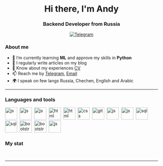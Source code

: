 <div id="header" align="center">
    <h1>Hi there, I'm  Andy </h1>
    <h3>Backend Developer from Russia</h3>
</div>

<div id="socials" align="center">
  <a href="https://t.me/Aindi_M">
    <img src="https://img.shields.io/badge/Telegram-blue?style=for-the-badge&logo=telegram&logoColor=white" alt="Telegram"/>
  </a>
</div>

### About me
- 🌱 I’m currently learning **ML** and approve my skills in **Python**
- 📝 I regularly write articles on my blog <link soon>
- 📄 Know about my experiences [CV](https://cosmic-dahlia-31e.notion.site/Andy-Makhmudov-787af3652f884872a67b0f0529ca57a7)
- 📫 Reach me by [Telegram](https://t.me/Aindi_M), [Email](mahmudovayndi@gmail.com)
- 🌍 I speak on few langs Russia, Chechen, English and Arabic

---

### Languages and tools

<img src="https://cdn.jsdelivr.net/gh/devicons/devicon/icons/python/python-original.svg" title="js" width="40" height="40"/>&nbsp;
<img src="https://cdn.jsdelivr.net/gh/devicons/devicon@latest/icons/django/django-plain.svg" title="js" width="40" height="40"/>&nbsp;
<img src="https://cdn.jsdelivr.net/gh/devicons/devicon/icons/javascript/javascript-original.svg" title="js" width="40" height="40"/>&nbsp;
<img src="https://cdn.jsdelivr.net/gh/devicons/devicon/icons/html5/html5-original.svg" title="html" width="40" height="40"/>&nbsp;
<img src="https://cdn.jsdelivr.net/gh/devicons/devicon@latest/icons/yaml/yaml-original.svg" title="html" width="40" height="40"/>&nbsp;
<img src="https://cdn.jsdelivr.net/gh/devicons/devicon/icons/css3/css3-original.svg" title="css" width="40" height="40"/>&nbsp;
<img src="https://cdn.jsdelivr.net/gh/devicons/devicon/icons/git/git-plain.svg" title="git" width="40" height="40"/>&nbsp;
<img src="https://cdn.jsdelivr.net/gh/devicons/devicon@latest/icons/docker/docker-original.svg" title="js" width="40" height="40"/>&nbsp;
<img src="https://cdn.jsdelivr.net/gh/devicons/devicon@latest/icons/postman/postman-plain.svg" title="js" width="40" height="40"/>&nbsp;
<img src="https://cdn.jsdelivr.net/gh/devicons/devicon/icons/postgresql/postgresql-original.svg" title="sql" width="40" height="40"/>&nbsp;
<img src="https://cdn.jsdelivr.net/gh/devicons/devicon@latest/icons/arduino/arduino-original-wordmark.svg" title="sql" width="40" height="40"/>&nbsp;
<img src="https://cdn.jsdelivr.net/gh/devicons/devicon/icons/bootstrap/bootstrap-plain.svg" title="bootstrap" width="40" height="40"/>&nbsp;
<img src="https://cdn.jsdelivr.net/gh/devicons/devicon@latest/icons/bash/bash-original.svg" title="bootstrap" width="40" height="40"/>&nbsp;
<img src="https://cdn.jsdelivr.net/gh/devicons/devicon@latest/icons/djangorest/djangorest-plain.svg" title="js" width="40" height="40"/>&nbsp;


### My stat

<div id="stat" align="center">
    <img src="https://github-profile-summary-cards.vercel.app/api/cards/profile-details?username=vn7n24fzkq&theme=github_dark" alt=""/>
    <img src="https://github-profile-summary-cards.vercel.app/api/cards/most-commit-language?username=vn7n24fzkq&theme=github_dark" alt=""/>
     <img src="https://github-profile-summary-cards.vercel.app/api/cards/stats?username=vn7n24fzkq&theme=github_dark" alt=""/>
</div>

---

